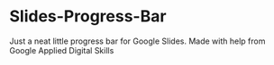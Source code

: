 # Slides-Progress-Bar
Just a neat little progress bar for Google Slides. Made with help from Google Applied Digital Skills
